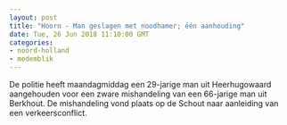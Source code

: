 ```yaml
---
layout: post
title: "Hoorn - Man geslagen met noodhamer; één aanhouding"
date: Tue, 26 Jun 2018 11:10:00 GMT
categories: 
- noord-holland 
- medemblik 
---
```


De politie heeft maandagmiddag een 29-jarige man uit Heerhugowaard aangehouden voor een zware mishandeling van een 66-jarige man uit Berkhout. De mishandeling vond plaats op de Schout naar aanleiding van een verkeersconflict.
